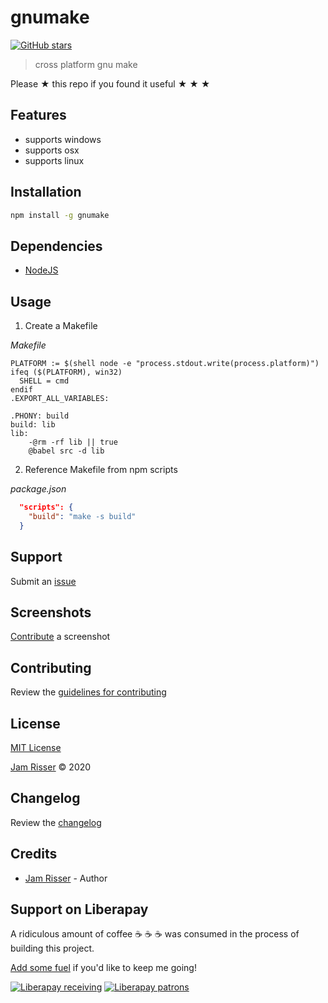 # gnumake

[![GitHub stars](https://img.shields.io/github/stars/codejamninja/gnumake.svg?style=social&label=Stars)](https://github.com/codejamninja/gnumake)

> cross platform gnu make

Please ★ this repo if you found it useful ★ ★ ★

## Features

- supports windows
- supports osx
- supports linux

## Installation

```sh
npm install -g gnumake
```

## Dependencies

- [NodeJS](https://nodejs.org)

## Usage

1. Create a Makefile

_Makefile_
```make
PLATFORM := $(shell node -e "process.stdout.write(process.platform)")
ifeq ($(PLATFORM), win32)
  SHELL = cmd
endif
.EXPORT_ALL_VARIABLES:

.PHONY: build
build: lib
lib:
	-@rm -rf lib || true
	@babel src -d lib
```

2. Reference Makefile from npm scripts

_package.json_
```json
  "scripts": {
    "build": "make -s build"
  }
```

## Support

Submit an [issue](https://github.com/codejamninja/gnumake/issues/new)

## Screenshots

[Contribute](https://github.com/codejamninja/gnumake/blob/master/CONTRIBUTING.md) a screenshot

## Contributing

Review the [guidelines for contributing](https://github.com/codejamninja/gnumake/blob/master/CONTRIBUTING.md)

## License

[MIT License](https://github.com/codejamninja/gnumake/blob/master/LICENSE)

[Jam Risser](https://codejam.ninja) © 2020

## Changelog

Review the [changelog](https://github.com/codejamninja/gnumake/blob/master/CHANGELOG.md)

## Credits

- [Jam Risser](https://codejam.ninja) - Author

## Support on Liberapay

A ridiculous amount of coffee ☕ ☕ ☕ was consumed in the process of building this project.

[Add some fuel](https://liberapay.com/codejamninja/donate) if you'd like to keep me going!

[![Liberapay receiving](https://img.shields.io/liberapay/receives/codejamninja.svg?style=flat-square)](https://liberapay.com/codejamninja/donate)
[![Liberapay patrons](https://img.shields.io/liberapay/patrons/codejamninja.svg?style=flat-square)](https://liberapay.com/codejamninja/donate)
